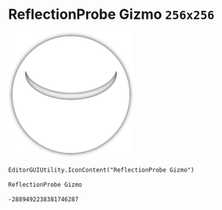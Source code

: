 # ReflectionProbe Gizmo `256x256`
<img src="/img/ReflectionProbe%20Gizmo.png" width=256 height=256>

``` CSharp
EditorGUIUtility.IconContent("ReflectionProbe Gizmo")
```
```
ReflectionProbe Gizmo
```
```
-2889492238381746287
```
